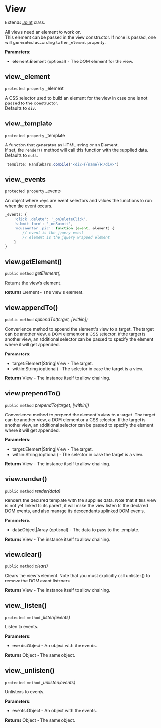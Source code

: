 # View

Extends [Joint]() class.

All views need an element to work on.   
This element can be passed in the view constructor. If none is passed, one will generated according to the `_element` property.

**Parameters**:

- element:Element (optional) - The DOM element for the view.


## view._element

`protected property` _element

A CSS selector used to build an element for the view in case one is not passed to the constructor.   
Defaults to `div`.


## view._template

`protected property` _template

A function that generates an HTML string or an Element.   
If set, the `render()` method will call this function with the supplied data.   
Defaults to `null`.


```js
_template: Handlebars.compile('<div>{{name}}</div>')
```


## view._events

`protected property` _events

An object where keys are event selectors and values the functions to run when the event occurs.

```js
_events: {
    'click .delete': '_onDeleteClick',
    'submit form': '_onSubmit',
    'mouseenter .pic': function (event, element) {
        // event is the jquery event
        // element is the jquery wrapped element
    }
}
```


## view.getElement()

`public method` _getElement()_

Returns the view's element.

**Returns**
Element - The view's element.


## view.appendTo()

`public method` _appendTo(target, [within])_

Convenience method to append the element's view to a target.
The target can be another view, a DOM element or a CSS selector.
If the target is another view, an additional selector can be passed to specify the element where it will get appended.

**Parameters**:

- target:Element|String|View - The target.
- within:String (optional) - The selector in case the target is a view.

**Returns**
View - The instance itself to allow chaining.


## view.prependTo()

`public method` _prependTo(target, [within])_

Convenience method to prepend the element's view to a target.
The target can be another view, a DOM element or a CSS selector.
If the target is another view, an additional selector can be passed to specify the element where it will get appended.

**Parameters**:

 - target:Element|String|View - The target.
- within:String (optional) - The selector in case the target is a view.

**Returns**
View - The instance itself to allow chaining.


## view.render()

`public method` _render(data)_

Renders the declared template with the supplied data.
Note that if this view is not yet linked to its parent, it will make the view listen to the declared DOM events, and also manage its descendants uplinked DOM events.

**Parameters**:

- data:Object|Array (optional) - The data to pass to the template.

**Returns**
View - The instance itself to allow chaining.


## view.clear()

`public method` _clear()_

Clears the view's element.
Note that you must explicitly call unlisten() to remove the DOM event listeners.

**Returns**
View - The instance itself to allow chaining.


## view._listen()

`protected method` __listen(events)_

Listen to events.

**Parameters**:

- events:Object - An object with the events.

**Returns**
Object - The same object.


## view._unlisten()

`protected method` __unlisten(events)_

Unlistens to events.

**Parameters**:

- events:Object - An object with the events.

**Returns**
Object - The same object.

